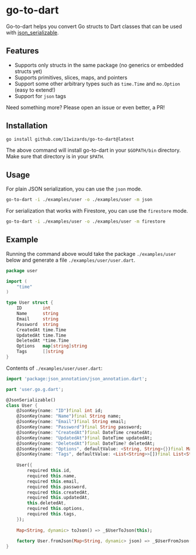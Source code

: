 # go-to-dart

Go-to-dart helps you convert Go structs to Dart classes that can be used with [json_serializable](https://pub.dev/packages/json_serializable).

## Features

- Supports only structs in the same package (no generics or embedded structs yet)
- Supports primitives, slices, maps, and pointers
- Support some other arbitrary types such as `time.Time` and `mo.Option` (easy to extend!)
- Support for `json` tags

Need something more? Please open an issue or even better, a PR!

## Installation

```bash
go install github.com/11wizards/go-to-dart@latest
```

The above command will install go-to-dart in your `$GOPATH/bin` directory. Make sure that directory is in your `$PATH`.

## Usage

For plain JSON serialization, you can use the `json` mode.
```bash
go-to-dart -i ./examples/user -o ./examples/user -m json
```

For serialization that works with Firestore, you can use the `firestore` mode.
```bash
go-to-dart -i ./examples/user -o ./examples/user -m firestore
```

## Example

Running the command above would take the package `./examples/user` below and generate a file `./examples/user/user.dart`.

```go
package user

import (
	"time"
)

type User struct {
	ID        int
	Name      string
	Email     string
	Password  string
	CreatedAt time.Time
	UpdatedAt time.Time
	DeletedAt *time.Time
	Options   map[string]string
	Tags      []string
}
```

Contents of `./examples/user/user.dart`:
```dart
import 'package:json_annotation/json_annotation.dart';

part 'user.go.g.dart';

@JsonSerializable()
class User {
	@JsonKey(name: "ID")final int id;
	@JsonKey(name: "Name")final String name;
	@JsonKey(name: "Email")final String email;
	@JsonKey(name: "Password")final String password;
	@JsonKey(name: "CreatedAt")final DateTime createdAt;
	@JsonKey(name: "UpdatedAt")final DateTime updatedAt;
	@JsonKey(name: "DeletedAt")final DateTime? deletedAt;
	@JsonKey(name: "Options", defaultValue: <String, String>{})final Map<String, String> options;
	@JsonKey(name: "Tags", defaultValue: <List<String>>[])final List<String> tags;
	
	User({
		required this.id,
		required this.name,
		required this.email,
		required this.password,
		required this.createdAt,
		required this.updatedAt,
		this.deletedAt,
		required this.options,
		required this.tags,
	});
	
	Map<String, dynamic> toJson() => _$UserToJson(this);
	
	factory User.fromJson(Map<String, dynamic> json) => _$UserFromJson(json);
}
```
